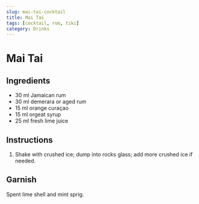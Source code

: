 ```yaml
---
slug: mai-tai-cocktail
title: Mai Tai
tags: [cocktail, rum, tiki]
category: Drinks
---
```


# Mai Tai

## Ingredients

- 30 ml Jamaican rum
- 30 ml demerara or aged rum
- 15 ml orange curaçao
- 15 ml orgeat syrup
- 25 ml fresh lime juice

## Instructions

1. Shake with crushed ice; dump into rocks glass; add more crushed ice if needed.

## Garnish

Spent lime shell and mint sprig.
